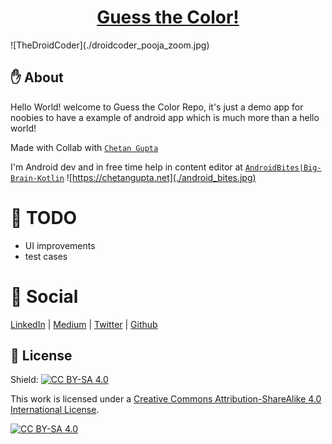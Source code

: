 <h1 align="center"><a href="https://github.com/pooja-srivs" target="_blank">Guess the Color!</a>
</h1>
![TheDroidCoder](./droidcoder_pooja_zoom.jpg)

## :hand: About
Hello World! welcome to Guess the Color Repo, it's just a demo app for noobies to have a example of android app which is much
more than a hello world!

Made with Collab with [`Chetan Gupta`](https://chetangupta.net/about)

I'm Android dev and in free time help in content editor at [`AndroidBites|Big-Brain-Kotlin`](https://chetangupta.net/)
![https://chetangupta.net](./android_bites.jpg)

# :memo: TODO
* UI improvements
* test cases

# :lipstick: Social
[LinkedIn](https://www.linkedin.com/in/pooja-srivastava-30792aa1/) | 
[Medium](https://pooja-srivs.medium.com/) | 
[Twitter](https://twitter.com/pooja_srivs) | 
[Github](https://github.com/pooja-srivs) 

## :cop: License
Shield: [![CC BY-SA 4.0][cc-by-sa-shield]][cc-by-sa]

This work is licensed under a
[Creative Commons Attribution-ShareAlike 4.0 International License][cc-by-sa].

[![CC BY-SA 4.0][cc-by-sa-image]][cc-by-sa]

[cc-by-sa]: http://creativecommons.org/licenses/by-sa/4.0/
[cc-by-sa-image]: https://licensebuttons.net/l/by-sa/4.0/88x31.png
[cc-by-sa-shield]: https://img.shields.io/badge/License-CC%20BY--SA%204.0-lightgrey.svg
